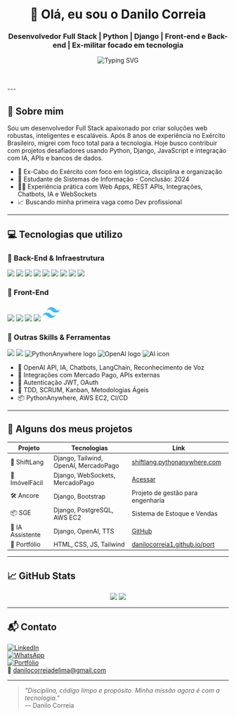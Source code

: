 <h1 align="center">👋 Olá, eu sou o Danilo Correia</h1>
<h3 align="center">Desenvolvedor Full Stack | Python | Django | Front-end e Back-end | Ex-militar focado em tecnologia</h3>



<p align="center">
  <img src="https://readme-typing-svg.demolab.com?font=Fira+Code&size=22&pause=1000&center=true&vCenter=true&multiline=true&width=800&height=80&lines=Desenvolvedor+Web+Fullstack;Especialista+em+Django+e+Python;Foco+em+projetos+robustos+e+inteligentes;Em+transi%C3%A7%C3%A3o+da+carreira+militar+para+TI" alt="Typing SVG" />
</p>
</br>
</br>
---

## 🚀 Sobre mim

Sou um desenvolvedor Full Stack apaixonado por criar soluções web robustas, inteligentes e escaláveis. Após 8 anos de experiência no Exército Brasileiro, migrei com foco total para a tecnologia. Hoje busco contribuir com projetos desafiadores usando Python, Django, JavaScript e integração com IA, APIs e bancos de dados.

- 💼 Ex-Cabo do Exército com foco em logística, disciplina e organização
- 🧠 Estudante de Sistemas de Informação - Conclusão: 2024
- 👨‍💻 Experiência prática com Web Apps, REST APIs, Integrações, Chatbots, IA e WebSockets
- 📈 Buscando minha primeira vaga como Dev profissional

---

## 💻 Tecnologias que utilizo

### 🔧 Back-End & Infraestrutura

<p align="left">
  <img src="https://cdn.jsdelivr.net/gh/devicons/devicon/icons/python/python-original.svg" height="40" />
  <img src="https://cdn.jsdelivr.net/gh/devicons/devicon/icons/django/django-plain.svg" height="40" />
  <img src="https://cdn.jsdelivr.net/gh/devicons/devicon/icons/mysql/mysql-original.svg" height="40"/>
  <img src="https://cdn.jsdelivr.net/gh/devicons/devicon/icons/postgresql/postgresql-original.svg" height="40"/>
  <img src="https://cdn.jsdelivr.net/gh/devicons/devicon/icons/docker/docker-original.svg" height="40" />
  <img src="https://cdn.jsdelivr.net/gh/devicons/devicon/icons/git/git-original.svg" height="40" />
  <img src="https://cdn.jsdelivr.net/gh/devicons/devicon/icons/github/github-original.svg" height="40" />
  <img src="https://cdn.jsdelivr.net/gh/devicons/devicon/icons/gitlab/gitlab-original.svg" height="40" />
  <img src="https://cdn.jsdelivr.net/gh/devicons/devicon/icons/linux/linux-original.svg" height="40" />
</p>

### 🎨 Front-End

<p align="left">
  <img src="https://cdn.jsdelivr.net/gh/devicons/devicon/icons/html5/html5-original.svg" height="40"/>
  <img src="https://cdn.jsdelivr.net/gh/devicons/devicon/icons/css3/css3-original.svg" height="40"/>
  <img src="https://cdn.jsdelivr.net/gh/devicons/devicon/icons/javascript/javascript-original.svg" height="40"/>
  <img src="https://cdn.jsdelivr.net/gh/devicons/devicon/icons/bootstrap/bootstrap-original.svg" height="40"/>
  <img src="https://raw.githubusercontent.com/devicons/devicon/master/icons/tailwindcss/tailwindcss-original.svg" height="40"/>

</p>



### 🤖 Outras Skills & Ferramentas

<p align="left">
  <!-- AWS -->
  <img src="https://cdn.jsdelivr.net/gh/devicons/devicon/icons/amazonwebservices/amazonwebservices-original.svg" height="40" />

  <!-- VS Code -->
  <img src="https://cdn.jsdelivr.net/gh/devicons/devicon/icons/vscode/vscode-original.svg" height="40" />

  <!-- PythonAnywhere (sem ícone oficial) -->
  <img src="https://avatars.githubusercontent.com/u/6618556?s=200&v=4" height="40" alt="PythonAnywhere logo" />

  <!-- OpenAI -->
  <img src="https://upload.wikimedia.org/wikipedia/commons/4/4d/OpenAI_Logo.svg" height="40" alt="OpenAI logo" />

  <!-- IA / Inteligência Artificial -->
  <img src="https://img.icons8.com/external-flaticons-lineal-color-flat-icons/64/000000/external-artificial-intelligence-technology-flaticons-lineal-color-flat-icons.png" height="40" alt="AI icon"/>
</p>


- 🧠 OpenAI API, IA, Chatbots, LangChain, Reconhecimento de Voz  
- 🔗 Integrações com Mercado Pago, APIs externas  
- 🔐 Autenticação JWT, OAuth  
- 🧪 TDD, SCRUM, Kanban, Metodologias Ágeis  
- 📦 PythonAnywhere, AWS EC2, CI/CD

---

## 📂 Alguns dos meus projetos

| Projeto | Tecnologias | Link |
|--------|-------------|------|
| 💬 ShiftLang | Django, Tailwind, OpenAI, MercadoPago | [shiftlang.pythonanywhere.com](https://shiftlang.pythonanywhere.com) |
| 🏡 ImóvelFácil | Django, WebSockets, MercadoPago | [Acessar](https://imovelfacil.pythonanywhere.com) |
| 🛠️ Ancore | Django, Bootstrap | Projeto de gestão para engenharia |
| 📦 SGE | Django, PostgreSQL, AWS EC2 | Sistema de Estoque e Vendas |
| 🤖 IA Assistente | Django, OpenAI, TTS | [GitHub](https://github.com/DaniloCorreia1) |
| 💼 Portfólio | HTML, CSS, JS, Tailwind | [danilocorreia1.github.io/port](https://danilocorreia1.github.io/port) |

---

## 📈 GitHub Stats

<p align="center">
  <img height="170" src="https://github-readme-stats.vercel.app/api?username=DaniloCorreia1&show_icons=true&theme=tokyonight" />
  <img height="170" src="https://github-readme-stats.vercel.app/api/top-langs/?username=DaniloCorreia1&layout=compact&theme=tokyonight" />
</p>

---

## 📬 Contato

[![LinkedIn](https://img.shields.io/badge/-LinkedIn-0A66C2?style=for-the-badge&logo=linkedin&logoColor=white)](https://www.linkedin.com/in/danilo-correia-2098b6232/)  
[![WhatsApp](https://img.shields.io/badge/WhatsApp-25D366?style=for-the-badge&logo=whatsapp&logoColor=white)](https://wa.me/5561981216087)  
[![Portfólio](https://img.shields.io/badge/Portfólio-000000?style=for-the-badge&logo=github&logoColor=white)](https://danilocorreia1.github.io/port/)  
📧 danilocorreiadelima@gmail.com

---

> *"Disciplina, código limpo e propósito. Minha missão agora é com a tecnologia."*  
> — Danilo Correia

